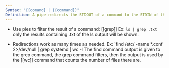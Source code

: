 ```yaml
---
Syntax: "{{comand} | {{command}}"
Definition: A pipe redirects the STDOUT of a command to the STDIN of the next one
---
```

+ Use pies to filter the result of a command: [[grep]]
		Ex: `ls | grep .txt` only the results containing .txt of the ls output will be shown. 

+ Redirections work as many times as needed. 
		Ex: `find /etc/ -name *.conf 2>/dev/null | grep systemd | wc -l
		The find command output is given to the grep command, the grep command filters, then the output is used by the [[wc]] command that counts the number of files there are. 
